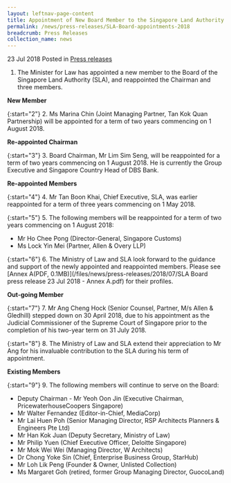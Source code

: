 ```yaml
---
layout: leftnav-page-content
title: Appointment of New Board Member to the Singapore Land Authority and Reappointment of Chairman and Three Members
permalink: /news/press-releases/SLA-Board-appointments-2018
breadcrumb: Press Releases
collection_name: news
---
```


23 Jul 2018 Posted in [Press releases](/news/press-releases)


1. The Minister for Law has appointed a new member to the Board of the Singapore Land Authority (SLA), and reappointed the Chairman and three members.

**New Member**

{:start="2"}
2. Ms Marina Chin (Joint Managing Partner, Tan Kok Quan Partnership) will be appointed for a term of two years commencing on 1 August 2018.

**Re-appointed Chairman**

{:start="3"}
3. Board Chairman, Mr Lim Sim Seng, will be reappointed for a term of two years commencing on 1 August 2018. He is currently the Group Executive and Singapore Country Head of DBS Bank.

**Re-appointed Members**

{:start="4"}
4. Mr Tan Boon Khai, Chief Executive, SLA, was earlier reappointed for a term of three years commencing on 1 May 2018.

{:start="5"}
5. The following members will be reappointed for a term of two years commencing on 1 August 2018:
* Mr Ho Chee Pong (Director-General, Singapore Customs)
* Ms Lock Yin Mei (Partner, Allen & Overy LLP)

{:start="6"}
6. The Ministry of Law and SLA look forward to the guidance and support of the newly appointed and reappointed members. Please see [Annex A(PDF, 0.1MB)](/files/news/press-releases/2018/07/SLA Board press release 23 Jul 2018 - Annex A.pdf) for their profiles.

**Out-going Member** 
 
{:start="7"} 
7. Mr Ang Cheng Hock (Senior Counsel, Partner, M/s Allen & Gledhill) stepped down on 30 April 2018, due to his appointment as the Judicial Commissioner of the Supreme Court of Singapore prior to the completion of his two-year term on 31 July 2018.

{:start="8"}
8. The Ministry of Law and SLA extend their appreciation to Mr Ang for his invaluable contribution to the SLA during his term of appointment.

**Existing Members**

{:start="9"}
9. The following members will continue to serve on the Board:

* Deputy Chairman - Mr Yeoh Oon Jin (Executive Chairman, PricewaterhouseCoopers Singapore)
* Mr Walter Fernandez (Editor-in-Chief, MediaCorp)
* Mr Lai Huen Poh (Senior Managing Director, RSP Architects Planners & Engineers Pte Ltd)
* Mr Han Kok Juan (Deputy Secretary, Ministry of Law)
* Mr Philip Yuen (Chief Executive Officer, Deloitte Singapore)
* Mr Mok Wei Wei (Managing Director, W Architects)
* Dr Chong Yoke Sin (Chief, Enterprise Business Group, StarHub)
* Mr Loh Lik Peng (Founder & Owner, Unlisted Collection)
* Ms Margaret Goh (retired, former Group Managing Director, GuocoLand)
